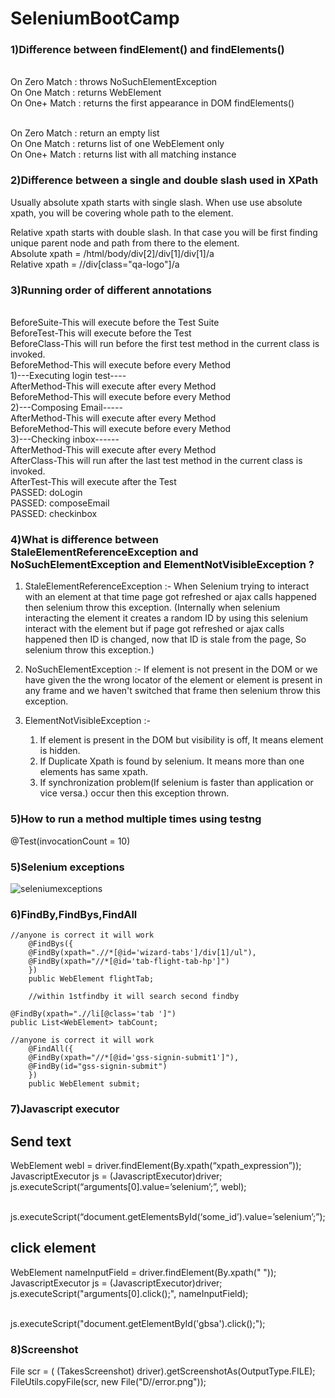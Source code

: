 # SeleniumBootCamp

### 1)Difference between findElement() and findElements()
<br>On Zero Match : throws NoSuchElementException
<br>On One Match : returns WebElement
<br>On One+ Match : returns the first appearance in DOM 
findElements()

<br>On Zero Match : return an empty list
<br>On One Match : returns list of one WebElement only
<br>On One+ Match : returns list with all matching instance

### 2)Difference between a single and double slash used in XPath
Usually absolute xpath starts with single slash. When use use absolute xpath, you will be covering whole path to the element.

Relative xpath starts with double slash. In that case you will be first finding unique parent node and path from there to the element.
<br>Absolute xpath = /html/body/div[2]/div[1]/div[1]/a
<br>Relative xpath = //div[class="qa-logo"]/a

### 3)Running order of different annotations
<br>BeforeSuite-This will execute before the Test Suite
<br>BeforeTest-This will execute before the Test
<br>BeforeClass-This will run before the first test method in the current class is invoked.
<br>BeforeMethod-This will execute before every Method
<br>1)---Executing login test----
<br>AfterMethod-This will execute after every Method
<br>BeforeMethod-This will execute before every Method
<br>2)---Composing Email-----
<br>AfterMethod-This will execute after every Method
<br>BeforeMethod-This will execute before every Method
<br>3)---Checking inbox------
<br>AfterMethod-This will execute after every Method
<br>AfterClass-This will  run after the last test method in the current class is invoked.
<br>AfterTest-This will execute after the Test
<br>PASSED: doLogin
<br>PASSED: composeEmail
<br>PASSED: checkinbox


### 4)What is difference between StaleElementReferenceException and NoSuchElementException and ElementNotVisibleException  ?

1. StaleElementReferenceException :- When Selenium trying to interact with an element at that time page got refreshed or ajax calls happened then selenium throw this exception.
(Internally when selenium interacting the element it creates a random ID by using this selenium interact with the element but if page got refreshed or ajax calls happened then ID is changed, now that ID is stale from the page, So selenium throw this exception.)

2. NoSuchElementException :- If element is not present in the DOM or we have given the the wrong locator of the element or element is present in any frame and we haven't switched that frame then selenium throw this exception.


3. ElementNotVisibleException :-
   
   1. If element is present in the DOM but visibility is off, It means element is hidden.
   2. If Duplicate Xpath is found by selenium. It means more than one elements has same      xpath.
   3. If synchronization problem(If selenium is faster than application or vice versa.) occur then this exception thrown.
 ### 5)How to run a method multiple times using testng 
   @Test(invocationCount = 10)
  ### 5)Selenium exceptions  
![seleniumexceptions](https://user-images.githubusercontent.com/24494133/52053575-b6108900-2527-11e9-9800-b84a8f379454.jpg)

 ### 6)FindBy,FindBys,FindAll  
```
//anyone is correct it will work	
	@FindBys({
	@FindBy(xpath=".//*[@id='wizard-tabs']/div[1]/ul"),
	@FindBy(xpath="//*[@id='tab-flight-tab-hp']")
	})
	public WebElement flightTab;
	
	//within 1stfindby it will search second findby

@FindBy(xpath=".//li[@class='tab ']")
public List<WebElement> tabCount;

//anyone is correct it will work	
	@FindAll({
	@FindBy(xpath="//*[@id='gss-signin-submit1']"),
	@FindBy(id="gss-signin-submit")
	})
	public WebElement submit;

```
### 7)Javascript executor
Send text
---------
WebElement webl = driver.findElement(By.xpath(“xpath_expression”));
<br>JavascriptExecutor js = (JavascriptExecutor)driver;
<br>js.executeScript(“arguments[0].value=’selenium’;”, webl);

<br>js.executeScript(“document.getElementsById(‘some_id’).value=’selenium’;”);

click element
----------------------
WebElement nameInputField = driver.findElement(By.xpath(" "));
<br>JavascriptExecutor js = (JavascriptExecutor)driver;
<br>js.executeScript("arguments[0].click();", nameInputField);
<br>

<br>js.executeScript("document.getElementById('gbsa').click();");
### 8)Screenshot
File scr = ( (TakesScreenshot) driver).getScreenshotAs(OutputType.FILE);
<br>FileUtils.copyFile(scr, new File("D//error.png"));
